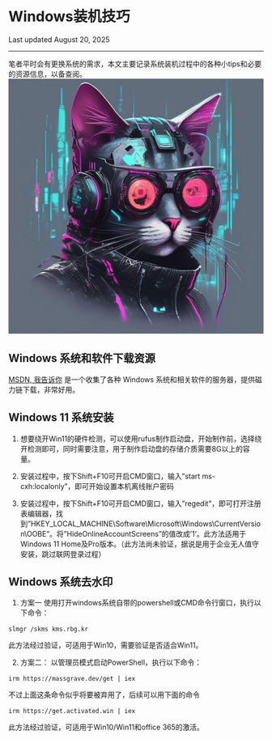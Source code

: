 # Windows装机技巧

Last updated August 20, 2025

---

笔者平时会有更换系统的需求，本文主要记录系统装机过程中的各种小tips和必要的资源信息，以备查阅。
![猫猫图片](cat1.png)

## Windows 系统和软件下载资源

[MSDN, 我告诉你](https://msdn.itellyou.cn/) 是一个收集了各种 Windows 系统和相关软件的服务器，提供磁力链下载，非常好用。

## Windows 11 系统安装

1. 想要绕开Win11的硬件检测，可以使用rufus制作启动盘，开始制作前，选择绕开检测即可，同时需要注意，用于制作启动盘的存储介质需要8G以上的容量。

2. 安装过程中，按下Shift+F10可开启CMD窗口，输入”start ms-cxh:localonly”，即可开始设置本机离线账户密码

3. 安装过程中，按下Shift+F10可开启CMD窗口，输入”regedit”，即可打开注册表编辑器，找到”HKEY_LOCAL_MACHINE\Software\Microsoft\Windows\CurrentVersion\OOBE”。将”HideOnlineAccountScreens”的值改成’1’。此方法适用于Windows 11 Home及Pro版本。（此方法尚未验证，据说是用于企业无人值守安装，跳过联网登录过程）

## Windows 系统去水印

1. 方案一
使用打开windows系统自带的powershell或CMD命令行窗口，执行以下命令：
```
slmgr /skms kms.rbg.kr
```
此方法经过验证，可适用于Win10，需要验证是否适合Win11。

2. 方案二：
以管理员模式启动PowerShell，执行以下命令：
```
irm https://massgrave.dev/get | iex

```
不过上面这条命令似乎将要被弃用了，后续可以用下面的命令

```
irm https://get.activated.win | iex
```
此方法经过验证，可适用于Win10/Win11和office 365的激活。

